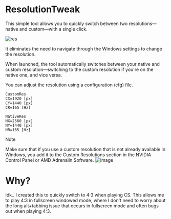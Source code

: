 # ResolutionTweak

This simple tool allows you to quickly switch between two resolutions—native and custom—with a single click.

![res](https://github.com/user-attachments/assets/e222f62c-e674-41b3-8c7a-aa46b234fd11)

It eliminates the need to navigate through the Windows settings to change the resolution.

When launched, the tool automatically switches between your native and custom resolution—switching to the custom resolution if you're on the native one, and vice versa.

You can adjust the resolution using a configuration (cfg) file.

```
CustomRes
CX=1920 [px]
CY=1440 [px]
CR=165 [Hz]

NativeRes
NX=2560 [px]
NY=1440 [px]
NR=165 [Hz]
```

> [!NOTE]
Make sure that if you use a custom resolution that is not already available in Windows, you add it to the Custom Resolutions section in the NVIDIA Control Panel or AMD Adrenalin Software.
![image](https://github.com/user-attachments/assets/8f027d9c-a7dc-4f33-ad05-5093c4315137)

# Why?

Idk.. I created this to quickly switch to 4:3 when playing CS. This allows me to play 4:3 in fullscreen windowed mode, where I don't need to worry about the long alt+tabbing issue that occurs in fullscreen mode and often bugs out when playing 4:3.
